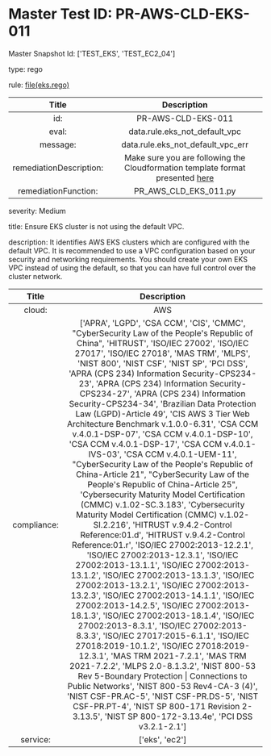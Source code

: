 



# Master Test ID: PR-AWS-CLD-EKS-011


Master Snapshot Id: ['TEST_EKS', 'TEST_EC2_04']

type: rego

rule: [file(eks.rego)]  
  
  
  
  

|Title|Description|
| :---: | :---: |
|id: |PR-AWS-CLD-EKS-011|
|eval: |data.rule.eks_not_default_vpc|
|message: |data.rule.eks_not_default_vpc_err|
|remediationDescription: |Make sure you are following the Cloudformation template format presented <a href='https://boto3.amazonaws.com/v1/documentation/api/latest/reference/services/eks.html#EKS.Client.describe_cluster' target='_blank'>here</a>|
|remediationFunction: |PR_AWS_CLD_EKS_011.py|


severity: Medium

title: Ensure EKS cluster is not using the default VPC.

description: It identifies AWS EKS clusters which are configured with the default VPC. It is recommended to use a VPC configuration based on your security and networking requirements. You should create your own EKS VPC instead of using the default, so that you can have full control over the cluster network.  
  
  

|Title|Description|
| :---: | :---: |
|cloud: |AWS|
|compliance: |['APRA', 'LGPD', 'CSA CCM', 'CIS', 'CMMC', "CyberSecurity Law of the People's Republic of China", 'HITRUST', 'ISO/IEC 27002', 'ISO/IEC 27017', 'ISO/IEC 27018', 'MAS TRM', 'MLPS', 'NIST 800', 'NIST CSF', 'NIST SP', 'PCI DSS', 'APRA (CPS 234) Information Security-CPS234-23', 'APRA (CPS 234) Information Security-CPS234-27', 'APRA (CPS 234) Information Security-CPS234-34', 'Brazilian Data Protection Law (LGPD)-Article 49', 'CIS AWS 3 Tier Web Architecture Benchmark v.1.0.0-6.31', 'CSA CCM v.4.0.1-DSP-07', 'CSA CCM v.4.0.1-DSP-10', 'CSA CCM v.4.0.1-DSP-17', 'CSA CCM v.4.0.1-IVS-03', 'CSA CCM v.4.0.1-UEM-11', "CyberSecurity Law of the People's Republic of China-Article 21", "CyberSecurity Law of the People's Republic of China-Article 25", 'Cybersecurity Maturity Model Certification (CMMC) v.1.02-SC.3.183', 'Cybersecurity Maturity Model Certification (CMMC) v.1.02-SI.2.216', 'HITRUST v.9.4.2-Control Reference:01.d', 'HITRUST v.9.4.2-Control Reference:01.r', 'ISO/IEC 27002:2013-12.2.1', 'ISO/IEC 27002:2013-12.3.1', 'ISO/IEC 27002:2013-13.1.1', 'ISO/IEC 27002:2013-13.1.2', 'ISO/IEC 27002:2013-13.1.3', 'ISO/IEC 27002:2013-13.2.1', 'ISO/IEC 27002:2013-13.2.3', 'ISO/IEC 27002:2013-14.1.1', 'ISO/IEC 27002:2013-14.2.5', 'ISO/IEC 27002:2013-18.1.3', 'ISO/IEC 27002:2013-18.1.4', 'ISO/IEC 27002:2013-8.3.1', 'ISO/IEC 27002:2013-8.3.3', 'ISO/IEC 27017:2015-6.1.1', 'ISO/IEC 27018:2019-10.1.2', 'ISO/IEC 27018:2019-12.3.1', 'MAS TRM 2021-7.2.1', 'MAS TRM 2021-7.2.2', 'MLPS 2.0-8.1.3.2', 'NIST 800-53 Rev 5-Boundary Protection \| Connections to Public Networks', 'NIST 800-53 Rev4-CA-3 (4)', 'NIST CSF-PR.AC-5', 'NIST CSF-PR.DS-5', 'NIST CSF-PR.PT-4', 'NIST SP 800-171 Revision 2-3.13.5', 'NIST SP 800-172-3.13.4e', 'PCI DSS v3.2.1-2.1']|
|service: |['eks', 'ec2']|



[file(eks.rego)]: https://github.com/prancer-io/prancer-compliance-test/tree/master/aws/cloud/eks.rego
